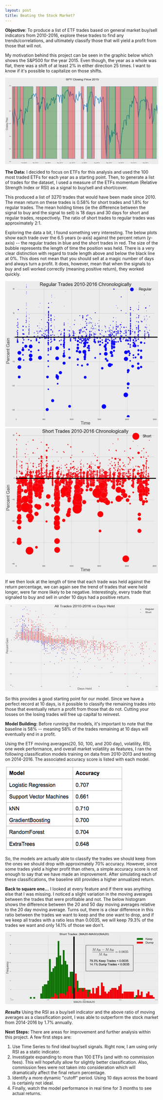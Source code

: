 ```yaml
---
layout: post
title: Beating the Stock Market?
---
```


**Objective**: To produce a list of ETF trades based on general market buy/sell indicators from 2010-2016, explore these trades to find any trends/correlations, and ultimately classify those that will yield a profit from those that will not.

My motivation behind this project can be seen in the graphic below which shows the S&P500 for the year 2015. Even though, the year as a whole was flat, there was a shift of at least 2% in either direction 25 times. I want to know if it's possible to capitalize on those shifts.

![functions](/images/Market/1.jpg)

**The Data:**
I decided to focus on ETFs for this analysis and used the 100 most traded ETFs for each year as a starting point. Then, to generate a list of trades for the dataset, I used a measure of the ETFs momentum (Relative Strength Index or RSI) as a signal to buy/sell and short/cover.

This produced a list of 3270 trades that would have been made since 2010. The mean return on these trades is 0.58% for short trades and 1.8% for regular trades. The mean holding times (ie the difference between the signal to buy and the signal to sell) is 18 days and 30 days for short and regular trades, respectively. The ratio of short trades to regular trades was approximately 2:1.

Exploring the data a bit, I found something very interesting. The below plots show each trade over the 6.5 years (x-axis) against the percent return (y-axis) -- the regular trades in blue and the short trades in red. The size of the bubble represents the length of time the position was held. There is a very clear distinction with regard to trade length above and below the black line at 0%. This does not mean that you should sell at a magic number of days and always turn a profit. It does, however, mean that when the signals to buy and sell worked correctly (meaning positive return), they worked quickly.

![functions](/images/Market/2a.png)
![functions](/images/Market/3a.png)

If we then look at the length of time that each trade was held against the return percentage, we can again see the trend of trades that were held longer, were far more likely to be negative. Interestingly, every trade that signaled to buy and sell in under 10 days had a positive return.

![functions](/images/Market/4.jpg)

So this provides a good starting point for our model. Since we have a perfect record at 10 days, is it possible to classify the remaining trades into those that eventually return a profit from those that do not. Cutting your losses on the losing trades will free up capital to reinvest.

**Model Building:**
Before running the models, it's important to note that the baseline is 58% -- meaning 58% of the trades remaining at 10 days will eventually end in a profit.

Using the ETF moving averages(20, 50, 100, and 200 day), volatility, RSI, one week performance, and overall market volatility as features, I ran the following classification models training on data from 2010-2013 and testing on 2014-2016. The associated accuracy score is listed with each model.

![functions](/images/Market/5.png)

So, the models are actually able to classify the trades we should keep from the ones we should drop with approximately 70% accuracy. However, since some trades yield a higher profit than others, a simple accuracy score is not enough to say that we have made an improvement. After simulating each of these classifications, the baseline still provides a higher annualized return.

**Back to square one...**
I looked at every feature and if there was anything else that I was missing. I noticed a slight variation in the moving averages between the trades that were profitable and not. The below histogram shows the difference between the 20 and 50 day moving averages relative to the 20 day moving average. Turns out, there is a clear difference in this ratio between the trades we want to keep and the one want to drop, and if we keep all trades with a ratio less than 0.0035, we will keep 79.3% of the trades we want and only 14.1% of those we don't.

![functions](/images/Market/6.png)

***Results***
Using the RSI as a buy/sell indicator and the above ratio of moving averages as a classification point, I was able to outperform the stock market from 2014-2016 by 1.7% annually.


**Next Steps:**
There are areas for improvement and further analysis within this project. A few first steps are:
1. Use Time Series to find ideal buy/sell signals. Right now, I am using only RSI as a static indicator.
2. Investigate expanding to more than 100 ETFs (and with no commission fees). This will hopefully allow for slightly better classification. Also, commission fees were not taken into consideration which will dramatically affect the final return percentage.
3. Identify a more dynamic "cutoff" period. Using 10 days across the board is certainly not ideal.
4. Finally, watch the model performance in real time for 3 months to see actual returns.
